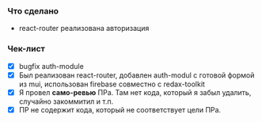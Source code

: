 ### Что сделано

- react-router реализована авторизация

### Чек-лист

- [x] bugfix auth-module
- [x] Был реализован react-router, добавлен auth-modul с готовой формой из mui, использован firebase совместно с redax-toolkit
- [x] Я провел **само-ревью** ПРа. Там нет кода, который я забыл удалить, случайно закоммитил и т.п.
- [x] ПР не содержит кода, который не соответствует цели ПРа.
